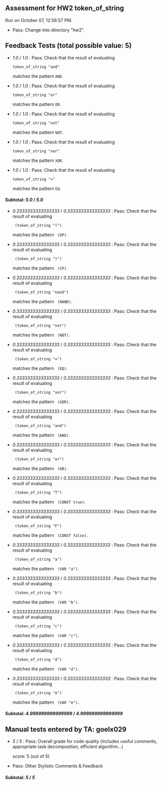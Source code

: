 ## Assessment for HW2 token_of_string

Run on October 07, 12:58:57 PM.

+ Pass: Change into directory "hw2".

## Feedback Tests (total possible value: 5)

+  _1.0_ / _1.0_ : Pass: 
Check that the result of evaluating
   ```
   token_of_string "and"
   ```
   matches the pattern `AND`.

   




+  _1.0_ / _1.0_ : Pass: 
Check that the result of evaluating
   ```
   token_of_string "or"
   ```
   matches the pattern `OR`.

   




+  _1.0_ / _1.0_ : Pass: 
Check that the result of evaluating
   ```
   token_of_string "not"
   ```
   matches the pattern `NOT`.

   




+  _1.0_ / _1.0_ : Pass: 
Check that the result of evaluating
   ```
   token_of_string "xor"
   ```
   matches the pattern `XOR`.

   




+  _1.0_ / _1.0_ : Pass: 
Check that the result of evaluating
   ```
   token_of_string "="
   ```
   matches the pattern `EQ`.

   




#### Subtotal: _5.0_ / _5.0_

+  _0.3333333333333333_ / _0.3333333333333333_ : Pass: 
Check that the result of evaluating
   ```
    (token_of_string "(")
   ```
   matches the pattern ` (OP)`.

   




+  _0.3333333333333333_ / _0.3333333333333333_ : Pass: 
Check that the result of evaluating
   ```
    (token_of_string ")")
   ```
   matches the pattern ` (CP)`.

   




+  _0.3333333333333333_ / _0.3333333333333333_ : Pass: 
Check that the result of evaluating
   ```
    (token_of_string "nand")
   ```
   matches the pattern ` (NAND)`.

   




+  _0.3333333333333333_ / _0.3333333333333333_ : Pass: 
Check that the result of evaluating
   ```
    (token_of_string "not")
   ```
   matches the pattern ` (NOT)`.

   




+  _0.3333333333333333_ / _0.3333333333333333_ : Pass: 
Check that the result of evaluating
   ```
    (token_of_string "=")
   ```
   matches the pattern ` (EQ)`.

   




+  _0.3333333333333333_ / _0.3333333333333333_ : Pass: 
Check that the result of evaluating
   ```
    (token_of_string "xor")
   ```
   matches the pattern ` (XOR)`.

   




+  _0.3333333333333333_ / _0.3333333333333333_ : Pass: 
Check that the result of evaluating
   ```
    (token_of_string "and")
   ```
   matches the pattern ` (AND)`.

   




+  _0.3333333333333333_ / _0.3333333333333333_ : Pass: 
Check that the result of evaluating
   ```
    (token_of_string "or")
   ```
   matches the pattern ` (OR)`.

   




+  _0.3333333333333333_ / _0.3333333333333333_ : Pass: 
Check that the result of evaluating
   ```
    (token_of_string "T")
   ```
   matches the pattern ` (CONST true)`.

   




+  _0.3333333333333333_ / _0.3333333333333333_ : Pass: 
Check that the result of evaluating
   ```
    (token_of_string "F")
   ```
   matches the pattern ` (CONST false)`.

   




+  _0.3333333333333333_ / _0.3333333333333333_ : Pass: 
Check that the result of evaluating
   ```
    (token_of_string "a")
   ```
   matches the pattern ` (VAR "a")`.

   




+  _0.3333333333333333_ / _0.3333333333333333_ : Pass: 
Check that the result of evaluating
   ```
    (token_of_string "b")
   ```
   matches the pattern ` (VAR "b")`.

   




+  _0.3333333333333333_ / _0.3333333333333333_ : Pass: 
Check that the result of evaluating
   ```
    (token_of_string "c")
   ```
   matches the pattern ` (VAR "c")`.

   




+  _0.3333333333333333_ / _0.3333333333333333_ : Pass: 
Check that the result of evaluating
   ```
    (token_of_string "d")
   ```
   matches the pattern ` (VAR "d")`.

   




+  _0.3333333333333333_ / _0.3333333333333333_ : Pass: 
Check that the result of evaluating
   ```
    (token_of_string "e")
   ```
   matches the pattern ` (VAR "e")`.

   




#### Subtotal: _4.999999999999999_ / _4.999999999999999_

## Manual tests entered by TA: goelx029

+  _5_ / _5_ : Pass: Overall grade for code quality (includes useful comments, appropriate task decomposition, efficient algorithm...)

    score: 5 (out of 5)


+ Pass: Other Stylistic Comments & Feedback

    

#### Subtotal: _5_ / _5_

